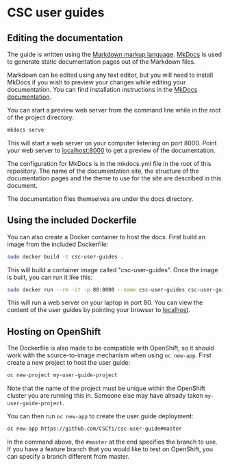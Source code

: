 # CSC user guides

## Editing the documentation

The guide is written using the [Markdown markup
language](https://en.wikipedia.org/wiki/Markdown).
[MkDocs](http://www.mkdocs.org/) is used to generate static documentation pages
out of the Markdown files.

Markdown can be edited using any text editor, but you will need to install
MkDocs if you wish to preview your changes while editing your documentation. You
can find installation instructions in the [MkDocs
documentation](http://www.mkdocs.org/#installation).

You can start a preview web server from the command line
while in the root of the project directory:

```bash
mkdocs serve
```

This will start a web server on your computer listening on port 8000. Point your
web server to [localhost:8000](http://localhost:8000) to get a preview of the
documentation.

The configuration for MkDocs is in the mkdocs.yml file in the root of this
repository. The name of the documentation site, the structure of the
documentation pages and the theme to use for the site are described in this
document.

The documentation files themselves are under the docs directory.

## Using the included Dockerfile

You can also create a Docker container to host the docs. First build an image
from the included Dockerfile:

```bash
sudo docker build -t csc-user-guides .
```

This will build a container image called "csc-user-guides". Once the image is
built, you can run it like this:

```bash
sudo docker run --rm -it -p 80:8000 --name csc-user-guides csc-user-guides
```

This will run a web server on your laptop in port 80. You can view the content
of the user guides by pointing your browser to [localhost](http://localhost).

## Hosting on OpenShift

The Dockerfile is also made to be compatible with OpenShift, so it should work
with the source-to-image mechanism when using `oc new-app`. First create a new
project to host the user guide:

```bash
oc new-project my-user-guide-project
```

Note that the name of the project must be unique within the OpenShift cluster
you are running this in. Someone else may have already taken
`my-user-guide-project`.

You can then run `oc new-app` to create the user guide deployment:

```bash
oc new-app https://github.com/CSCfi/csc-user-guide#master
```

In the command above, the `#master` at the end specifies the branch to use. If
you have a feature branch that you would like to test on OpenShift, you can
specify a branch different from master.
